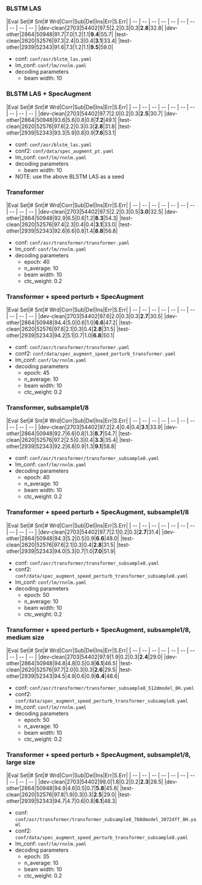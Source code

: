 ### BLSTM LAS
|Eval Set|# Snt|# Wrd|Corr|Sub|Del|Ins|Err|S.Err|
| -- | -- | -- | -- | -- | -- | -- | -- | -- | -- |
|dev-clean|2703|54402|97.5|2.2|0.3|0.3|**2.8**|32.8|
|dev-other|2864|50948|91.7|7.0|1.2|1.1|**9.4**|55.7|
|test-clean|2620|52576|97.3|2.4|0.3|0.4|**3.1**|33.4|
|test-other|2939|52343|91.6|7.3|1.2|1.1|**9.5**|59.0|

  - conf: `conf/asr/blstm_las.yaml`
  - lm_conf: `conf/lm/rnnlm.yaml`
  - decoding parameters
    - beam width: 10

### BLSTM LAS + SpecAugment
|Eval Set|# Snt|# Wrd|Corr|Sub|Del|Ins|Err|S.Err|
| -- | -- | -- | -- | -- | -- | -- | -- | -- | -- |
|dev-clean|2703|54402|97.7|2.0|0.2|0.3|**2.5**|30.7|
|dev-other|2864|50948|93.6|5.6|0.8|0.8|**7.2**|49.1|
|test-clean|2620|52576|97.6|2.2|0.3|0.3|**2.8**|31.8|
|test-other|2939|52343|93.3|5.9|0.8|0.9|**7.6**|53.1|

  - conf: `conf/asr/blstm_las.yaml`
  - conf2: `conf/data/spec_augment_pt.yaml`
  - lm_conf: `conf/lm/rnnlm.yaml`
  - decoding parameters
    - beam width: 10
  - NOTE: use the above BLSTM LAS as a seed


### Transformer
|Eval Set|# Snt|# Wrd|Corr|Sub|Del|Ins|Err|S.Err|
| -- | -- | -- | -- | -- | -- | -- | -- | -- | -- |
|dev-clean|2703|54402|97.5|2.2|0.3|0.5|**3.0**|32.5|
|dev-other|2864|50948|92.9|6.5|0.6|1.2|**8.3**|54.3|
|test-clean|2620|52576|97.4|2.3|0.4|0.4|**3.1**|33.0|
|test-other|2939|52343|92.6|6.6|0.8|1.4|**8.8**|56.8|

  - conf: `conf/asr/transformer/transformer.yaml`
  - lm_conf: `conf/lm/rnnlm.yaml`
  - decoding parameters
    - epoch: 40
    - n_average: 10
    - beam width: 10
    - ctc_weight: 0.2

### Transformer + speed perturb + SpecAugment
|Eval Set|# Snt|# Wrd|Corr|Sub|Del|Ins|Err|S.Err|
| -- | -- | -- | -- | -- | -- | -- | -- | -- | -- |
|dev-clean|2703|54402|97.6|2.0|0.3|0.3|**2.7**|30.5|
|dev-other|2864|50948|94.4|5.0|0.6|1.0|**6.6**|47.2|
|test-clean|2620|52576|97.6|2.1|0.3|0.4|**2.8**|31.5|
|test-other|2939|52343|94.2|5.1|0.7|1.0|**6.8**|50.1|

  - conf: `conf/asr/transformer/transformer.yaml`
  - conf2: `conf/data/spec_augment_speed_perturb_transformer.yaml`
  - lm_conf: `conf/lm/rnnlm.yaml`
  - decoding parameters
    - epoch: 45
    - n_average: 10
    - beam width: 10
    - ctc_weight: 0.2

### Transformer, subsample1/8
|Eval Set|# Snt|# Wrd|Corr|Sub|Del|Ins|Err|S.Err|
| -- | -- | -- | -- | -- | -- | -- | -- | -- | -- |
|dev-clean|2703|54402|97.2|2.4|0.4|0.4|**3.1**|33.9|
|dev-other|2864|50948|92.7|6.6|0.8|1.3|**8.7**|54.7|
|test-clean|2620|52576|97.2|2.5|0.3|0.4|**3.3**|35.4|
|test-other|2939|52343|92.2|6.8|0.9|1.3|**9.1**|58.8|

  - conf: `conf/asr/transformer/transformer_subsample8.yaml`
  - lm_conf: `conf/lm/rnnlm.yaml`
  - decoding parameters
    - epoch: 40
    - n_average: 10
    - beam width: 10
    - ctc_weight: 0.2

### Transformer + speed perturb + SpecAugment, subsample1/8
|Eval Set|# Snt|# Wrd|Corr|Sub|Del|Ins|Err|S.Err|
| -- | -- | -- | -- | -- | -- | -- | -- | -- | -- |
|dev-clean|2703|54402|97.7|2.1|0.2|0.3|**2.7**|31.4|
|dev-other|2864|50948|94.3|5.2|0.5|0.9|**6.6**|48.0|
|test-clean|2620|52576|97.6|2.1|0.3|0.4|**2.8**|31.5|
|test-other|2939|52343|94.0|5.3|0.7|1.0|**7.0**|51.9|

  - conf: `conf/asr/transformer/transformer_subsample8.yaml`
  - conf2: `conf/data/spec_augment_speed_perturb_transformer_subsample8.yaml`
  - lm_conf: `conf/lm/rnnlm.yaml`
  - decoding parameters
    - epoch: 50
    - n_average: 10
    - beam width: 10
    - ctc_weight: 0.2

### Transformer + speed perturb + SpecAugment, subsample1/8, medium size
|Eval Set|# Snt|# Wrd|Corr|Sub|Del|Ins|Err|S.Err|
| -- | -- | -- | -- | -- | -- | -- | -- | -- | -- |
|dev-clean|2703|54402|97.9|1.9|0.2|0.3|**2.4**|29.0|
|dev-other|2864|50948|94.8|4.8|0.5|0.8|**6.1**|46.5|
|test-clean|2620|52576|97.7|2.0|0.3|0.3|**2.6**|29.5|
|test-other|2939|52343|94.5|4.9|0.6|0.9|**6.4**|48.6|

  - conf: `conf/asr/transformer/transformer_subsample8_512dmodel_8H.yaml`
  - conf2: `conf/data/spec_augment_speed_perturb_transformer_subsample8.yaml`
  - lm_conf: `conf/lm/rnnlm.yaml`
  - decoding parameters
    - epoch: 50
    - n_average: 10
    - beam width: 10
    - ctc_weight: 0.2

### Transformer + speed perturb + SpecAugment, subsample1/8, large size
|Eval Set|# Snt|# Wrd|Corr|Sub|Del|Ins|Err|S.Err|
| -- | -- | -- | -- | -- | -- | -- | -- | -- | -- |
|dev-clean|2703|54402|98.0|1.8|0.2|0.2|**2.3**|28.5|
|dev-other|2864|50948|94.9|4.6|0.5|0.7|**5.8**|45.8|
|test-clean|2620|52576|97.8|1.9|0.3|0.3|**2.5**|29.0|
|test-other|2939|52343|94.7|4.7|0.6|0.8|**6.1**|48.3|

  - conf: `conf/asr/transformer/transformer_subsample8_768dmodel_3072dff_8H.yaml`
  - conf2: `conf/data/spec_augment_speed_perturb_transformer_subsample8.yaml`
  - lm_conf: `conf/lm/rnnlm.yaml`
  - decoding parameters
    - epoch: 35
    - n_average: 10
    - beam width: 10
    - ctc_weight: 0.2


<!-- |Eval Set|# Snt|# Wrd|Corr|Sub|Del|Ins|Err|S.Err|
| -- | -- | -- | -- | -- | -- | -- | -- | -- | -- |
|dev-clean|
|dev-other|
|test-clean|
|test-other| -->
